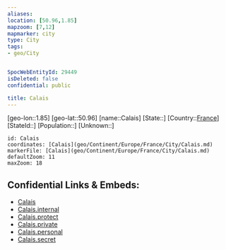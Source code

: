 ```yaml
---
aliases: 
location: [50.96,1.85]
mapzoom: [7,12] 
mapmarker: city 
type: City
tags:
- geo/City


SpocWebEntityId: 29449
isDeleted: false
confidential: public

title: Calais
---
```

[geo-lon::1.85]
[geo-lat::50.96]
[name::Calais]
[State::]
[Country::[France](geo/Continent/Europe/France.md)]
[StateId::]
[Population::]
[Unknown::]


```leaflet
id: Calais
coordinates: [Calais](geo/Continent/Europe/France/City/Calais.md)
markerFile: [Calais](geo/Continent/Europe/France/City/Calais.md)
defaultZoom: 11 
maxZoom: 18
```


## Confidential Links & Embeds: 
- [Calais](../../../../../../_public/geo/Continent/Europe/France/City/Calais.md) 
- [Calais.internal](../../../../../../_internal/geo/Continent/Europe/France/City/Calais.internal.md) 
- [Calais.protect](../../../../../../_protect/geo/Continent/Europe/France/City/Calais.protect.md) 
- [Calais.private](../../../../../../_private/geo/Continent/Europe/France/City/Calais.private.md) 
- [Calais.personal](../../../../../../_personal/geo/Continent/Europe/France/City/Calais.personal.md) 
- [Calais.secret](../../../../../../_secret/geo/Continent/Europe/France/City/Calais.secret.md) 

